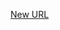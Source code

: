 



[New URL](../file-___home_harshil_Desktop_open-source_palisadoes_talawa_lib_views_after_auth_screens_events_manage_volunteer_group/)


